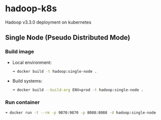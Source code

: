 # hadoop-k8s

Hadoop v3.3.0 deployment on kubernetes

## Single Node (Pseudo Distributed Mode)

### Build image

* Local environment:

    ```bash
    ➜ docker build -t hadoop:single-node .
    ```

* Build systems:

    ```bash
    ➜ docker build --build-arg ENV=prod -t hadoop:single-node .
    ```

### Run container

```bash
➜ docker run -t --rm -p 9870:9870 -p 8088:8088 -d hadoop:single-node
```
